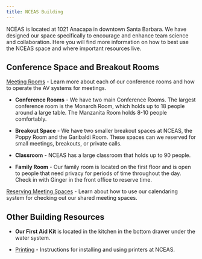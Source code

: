 ```yaml
---
title: NCEAS Building
---
```


NCEAS is located at 1021 Anacapa in downtown Santa Barbara. We have designed our space specifically to encourage and enhance team science and collaboration. Here you will find more information on how to best use the NCEAS space and where important resources live.

## Conference Space and Breakout Rooms

[Meeting Rooms](https://pages.github.nceas.ucsb.edu/NCEAS/Computing/conference_rooms.html) - Learn more about each of our conference rooms and how to operate the AV systems for meetings.

-   **Conference Rooms** - We have two main Conference Rooms. The largest conference room is the Monarch Room, which holds up to 18 people around a large table. The Manzanita Room holds 8-10 people comfortably.

-   **Breakout Space** - We have two smaller breakout spaces at NCEAS, the Poppy Room and the Garibaldi Room. These spaces can we reserved for small meetings, breakouts, or private calls.

-   **Classroom** - NCEAS has a large classroom that holds up to 90 people.

-   **Family Room** - Our family room is located on the first floor and is open to people that need privacy for periods of time throughout the day. Check in with Ginger in the front office to reserve time.

[Reserving Meeting Spaces](https://pages.github.nceas.ucsb.edu/NCEAS/Computing/conference_rooms.html) - Learn about how to use our calendaring system for checking out our shared meeting spaces.

## Other Building Resources

-   **Our First Aid Kit** is located in the kitchen in the bottom drawer under the water system.

-   [Printing](https://pages.github.nceas.ucsb.edu/NCEAS/Computing/installing_printer_drivers.html) - Instructions for installing and using printers at NCEAS.
